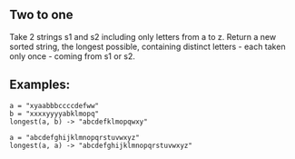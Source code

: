 ## Two to one

Take 2 strings s1 and s2 including only letters from a to z. Return a new sorted string, the longest possible, containing distinct letters - each taken only once - coming from s1 or s2.

## Examples:

    a = "xyaabbbccccdefww"
    b = "xxxxyyyyabklmopq"
    longest(a, b) -> "abcdefklmopqwxy"
    
    a = "abcdefghijklmnopqrstuvwxyz"
    longest(a, a) -> "abcdefghijklmnopqrstuvwxyz"

